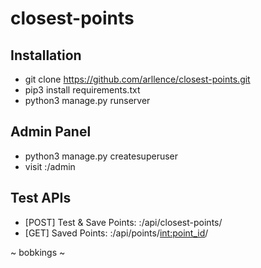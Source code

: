 # closest-points
## Installation
- git clone https://github.com/arllence/closest-points.git
- pip3 install requirements.txt
- python3 manage.py runserver

## Admin Panel
- python3 manage.py createsuperuser
- visit <url>:<port>/admin

## Test APIs
- [POST] Test & Save Points: <url>:<port>/api/closest-points/
- [GET] Saved Points: <url>:<port>/api/points/<int:point_id>/


~  bobkings ~